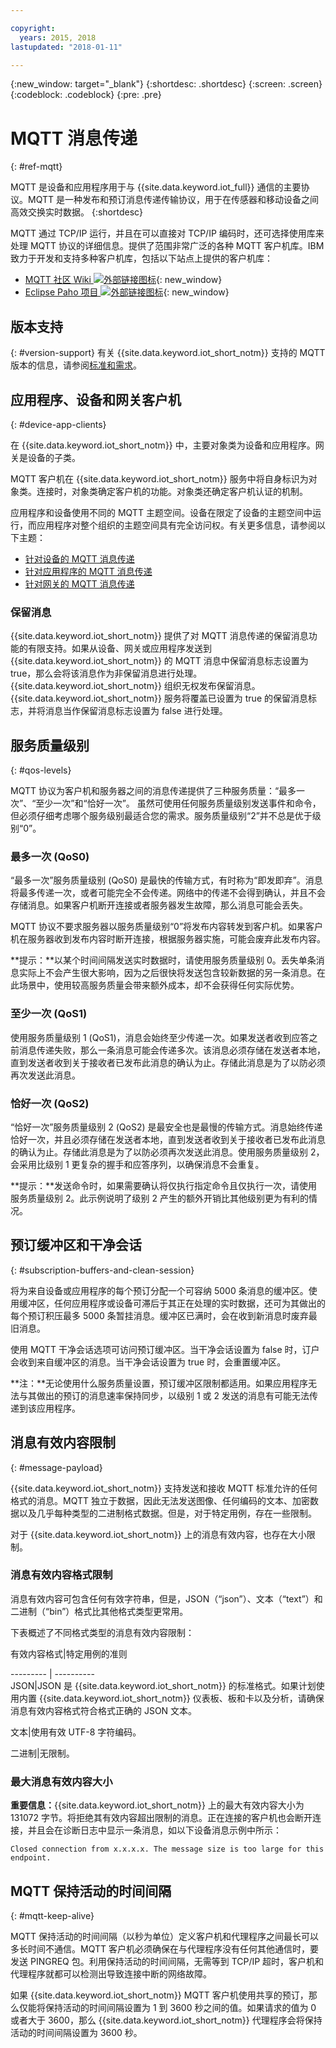 ```yaml
---

copyright:
  years: 2015, 2018
lastupdated: "2018-01-11"

---
```


{:new_window: target="_blank"}
{:shortdesc: .shortdesc}
{:screen: .screen}
{:codeblock: .codeblock}
{:pre: .pre}

# MQTT 消息传递
{: #ref-mqtt}

MQTT 是设备和应用程序用于与 {{site.data.keyword.iot_full}} 通信的主要协议。MQTT 是一种发布和预订消息传递传输协议，用于在传感器和移动设备之间高效交换实时数据。
{:shortdesc}

MQTT 通过 TCP/IP 运行，并且在可以直接对 TCP/IP 编码时，还可选择使用库来处理 MQTT 协议的详细信息。提供了范围非常广泛的各种 MQTT 客户机库。IBM 致力于开发和支持多种客户机库，包括以下站点上提供的客户机库：

- [MQTT 社区 Wiki ![外部链接图标](../../../../icons/launch-glyph.svg "外部链接图标")](https://github.com/mqtt/mqtt.github.io/wiki){: new_window}
- [Eclipse Paho 项目 ![外部链接图标](../../../../icons/launch-glyph.svg "外部链接图标")](http://eclipse.org/paho/){: new_window}

## 版本支持
{: #version-support}
有关 {{site.data.keyword.iot_short_notm}} 支持的 MQTT 版本的信息，请参阅[标准和需求](../standards_and_requirements.html#mqtt)。

## 应用程序、设备和网关客户机
{: #device-app-clients}

在 {{site.data.keyword.iot_short_notm}} 中，主要对象类为设备和应用程序。网关是设备的子类。

MQTT 客户机在 {{site.data.keyword.iot_short_notm}} 服务中将自身标识为对象类。连接时，对象类确定客户机的功能。对象类还确定客户机认证的机制。

应用程序和设备使用不同的 MQTT 主题空间。设备在限定了设备的主题空间中运行，而应用程序对整个组织的主题空间具有完全访问权。有关更多信息，请参阅以下主题：

- [针对设备的 MQTT 消息传递](../../devices/mqtt.html)
- [针对应用程序的 MQTT 消息传递](../../applications/mqtt.html)
- [针对网关的 MQTT 消息传递](../../gateways/mqtt.html)

### 保留消息
{{site.data.keyword.iot_short_notm}} 提供了对 MQTT 消息传递的保留消息功能的有限支持。如果从设备、网关或应用程序发送到 {{site.data.keyword.iot_short_notm}} 的 MQTT 消息中保留消息标志设置为 true，那么会将该消息作为非保留消息进行处理。{{site.data.keyword.iot_short_notm}} 组织无权发布保留消息。{{site.data.keyword.iot_short_notm}} 服务将覆盖已设置为 true 的保留消息标志，并将消息当作保留消息标志设置为 false 进行处理。

## 服务质量级别
{: #qos-levels}

MQTT 协议为客户机和服务器之间的消息传递提供了三种服务质量：“最多一次”、“至少一次”和“恰好一次”。
虽然可使用任何服务质量级别发送事件和命令，但必须仔细考虑哪个服务级别最适合您的需求。服务质量级别“2”并不总是优于级别“0”。

### 最多一次 (QoS0)

“最多一次”服务质量级别 (QoS0) 是最快的传输方式，有时称为“即发即弃”。消息将最多传递一次，或者可能完全不会传递。网络中的传递不会得到确认，并且不会存储消息。如果客户机断开连接或者服务器发生故障，那么消息可能会丢失。

MQTT 协议不要求服务器以服务质量级别“0”将发布内容转发到客户机。如果客户机在服务器收到发布内容时断开连接，根据服务器实施，可能会废弃此发布内容。

**提示：**以某个时间间隔发送实时数据时，请使用服务质量级别 0。丢失单条消息实际上不会产生很大影响，因为之后很快将发送包含较新数据的另一条消息。在此场景中，使用较高服务质量会带来额外成本，却不会获得任何实际优势。

### 至少一次 (QoS1)

使用服务质量级别 1 (QoS1)，消息会始终至少传递一次。如果发送者收到应答之前消息传递失败，那么一条消息可能会传递多次。该消息必须存储在发送者本地，直到发送者收到关于接收者已发布此消息的确认为止。存储此消息是为了以防必须再次发送此消息。

### 恰好一次 (QoS2)

“恰好一次”服务质量级别 2 (QoS2) 是最安全也是最慢的传输方式。消息始终传递恰好一次，并且必须存储在发送者本地，直到发送者收到关于接收者已发布此消息的确认为止。存储此消息是为了以防必须再次发送此消息。使用服务质量级别 2，会采用比级别 1 更复杂的握手和应答序列，以确保消息不会重复。

**提示：**发送命令时，如果需要确认将仅执行指定命令且仅执行一次，请使用服务质量级别 2。此示例说明了级别 2 产生的额外开销比其他级别更为有利的情况。

## 预订缓冲区和干净会话
{: #subscription-buffers-and-clean-session}

将为来自设备或应用程序的每个预订分配一个可容纳 5000 条消息的缓冲区。使用缓冲区，任何应用程序或设备可滞后于其正在处理的实时数据，还可为其做出的每个预订积压最多 5000 条暂挂消息。缓冲区已满时，会在收到新消息时废弃最旧消息。

使用 MQTT 干净会话选项可访问预订缓冲区。当干净会话设置为 false 时，订户会收到来自缓冲区的消息。当干净会话设置为 true 时，会重置缓冲区。

**注：**无论使用什么服务质量设置，预订缓冲区限制都适用。如果应用程序无法与其做出的预订的消息速率保持同步，以级别 1 或 2 发送的消息有可能无法传递到该应用程序。

## 消息有效内容限制
{: #message-payload}

{{site.data.keyword.iot_short_notm}} 支持发送和接收 MQTT 标准允许的任何格式的消息。MQTT 独立于数据，因此无法发送图像、任何编码的文本、加密数据以及几乎每种类型的二进制格式数据。但是，对于特定用例，存在一些限制。   

对于 {{site.data.keyword.iot_short_notm}} 上的消息有效内容，也存在大小限制。

### 消息有效内容格式限制

消息有效内容可包含任何有效字符串，但是，JSON（“json”）、文本（“text”）和二进制（“bin”）格式比其他格式类型更常用。

下表概述了不同格式类型的消息有效内容限制：

有效内容格式|特定用例的准则

--------- | ----------  
JSON|JSON 是 {{site.data.keyword.iot_short_notm}} 的标准格式。如果计划使用内置 {{site.data.keyword.iot_short_notm}} 仪表板、板和卡以及分析，请确保消息有效内容格式符合格式正确的 JSON 文本。

文本|使用有效 UTF-8 字符编码。

二进制|无限制。





### 最大消息有效内容大小

**重要信息：**{{site.data.keyword.iot_short_notm}} 上的最大有效内容大小为 131072 字节。将拒绝其有效内容超出限制的消息。正在连接的客户机也会断开连接，并且会在诊断日志中显示一条消息，如以下设备消息示例中所示：

`Closed connection from x.x.x.x. The message size is too large for this endpoint.`

## MQTT 保持活动的时间间隔
{: #mqtt-keep-alive}

MQTT 保持活动的时间间隔（以秒为单位）定义客户机和代理程序之间最长可以多长时间不通信。MQTT 客户机必须确保在与代理程序没有任何其他通信时，要发送 PINGREQ 包。利用保持活动的时间间隔，无需等到 TCP/IP 超时，客户机和代理程序就都可以检测出导致连接中断的网络故障。

如果 {{site.data.keyword.iot_short_notm}} MQTT 客户机使用共享的预订，那么仅能将保持活动的时间间隔设置为 1 到 3600 秒之间的值。如果请求的值为 0 或者大于 3600，那么 {{site.data.keyword.iot_short_notm}} 代理程序会将保持活动的时间间隔设置为 3600 秒。
